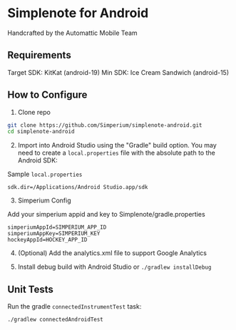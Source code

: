 # Simplenote for Android

Handcrafted by the Automattic Mobile Team

## Requirements

Target SDK: KitKat (android-19)
Min SDK: Ice Cream Sandwich (android-15)

## How to Configure

1) Clone repo

```bash
git clone https://github.com/Simperium/simplenote-android.git
cd simplenote-android
```

2) Import into Android Studio using the "Gradle" build option. You may need to create a `local.properties` file with the absolute path to the Android SDK:

Sample `local.properties`
```
sdk.dir=/Applications/Android Studio.app/sdk
```

3) Simperium Config

Add your simperium appid and key to Simplenote/gradle.properties

```
simperiumAppId=SIMPERIUM_APP_ID
simperiumAppKey=SIMPERIUM_KEY
hockeyAppId=HOCKEY_APP_ID
```

4) (Optional) Add the analytics.xml file to support Google Analytics

5) Install debug build with Android Studio or `./gradlew installDebug`

## Unit Tests

Run the gradle `connectedInstrumentTest` task:

```bash
./gradlew connectedAndroidTest
```
